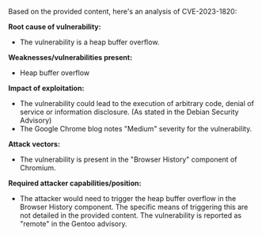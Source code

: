 Based on the provided content, here's an analysis of CVE-2023-1820:

**Root cause of vulnerability:**
- The vulnerability is a heap buffer overflow.

**Weaknesses/vulnerabilities present:**
- Heap buffer overflow

**Impact of exploitation:**
- The vulnerability could lead to the execution of arbitrary code, denial of service or information disclosure. (As stated in the Debian Security Advisory)
- The Google Chrome blog notes "Medium" severity for the vulnerability.

**Attack vectors:**
- The vulnerability is present in the "Browser History" component of Chromium.

**Required attacker capabilities/position:**
-  The attacker would need to trigger the heap buffer overflow in the Browser History component. The specific means of triggering this are not detailed in the provided content. The vulnerability is reported as "remote" in the Gentoo advisory.